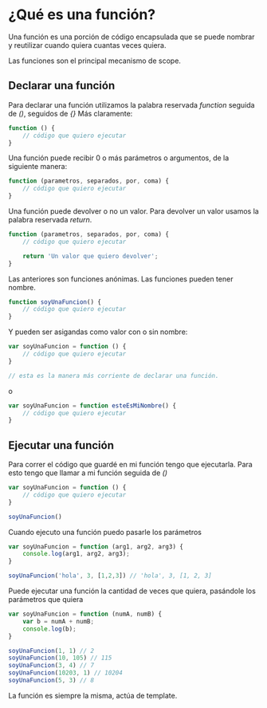 # ¿Qué es una función?

Una función es una porción de código encapsulada que se puede nombrar y reutilizar cuando quiera cuantas veces quiera.

Las funciones son el principal mecanismo de scope.

## Declarar una función
Para declarar una función utilizamos la palabra reservada *function* seguida de *()*, seguidos de *{}*
Más claramente:

```js 
function () {
	// código que quiero ejecutar
}

```

Una función puede recibir 0 o más parámetros o argumentos, de la siguiente manera:

```js
function (parametros, separados, por, coma) {
	// código que quiero ejecutar
}
```

Una función puede devolver o no un valor. Para devolver un valor usamos la palabra reservada *return*.

```js
function (parametros, separados, por, coma) {
	// código que quiero ejecutar

	return 'Un valor que quiero devolver';
}
```

Las anteriores son funciones anónimas. Las funciones pueden tener nombre.

```js 
function soyUnaFuncion() {
	// código que quiero ejecutar
}

```

Y pueden ser asigandas como valor con o sin nombre:
```js 
var soyUnaFuncion = function () {
	// código que quiero ejecutar
}

// esta es la manera más corriente de declarar una función.
```
o 

```js 
var soyUnaFuncion = function esteEsMiNombre() {
	// código que quiero ejecutar
}

```

## Ejecutar una función
Para correr el código que guardé en mi función tengo que ejecutarla. Para esto tengo que llamar a mi función seguida de *()*

```js 
var soyUnaFuncion = function () {
	// código que quiero ejecutar
}

soyUnaFuncion()
```

Cuando ejecuto una función puedo pasarle los parámetros

```js 
var soyUnaFuncion = function (arg1, arg2, arg3) {
	console.log(arg1, arg2, arg3); 
}

soyUnaFuncion('hola', 3, [1,2,3]) // 'hola', 3, [1, 2, 3]

```

Puede ejecutar una función la cantidad de veces que quiera, pasándole los parámetros que quiera

```js 
var soyUnaFuncion = function (numA, numB) {
	var b = numA + numB;
	console.log(b); 
}

soyUnaFuncion(1, 1) // 2
soyUnaFuncion(10, 105) // 115
soyUnaFuncion(3, 4) // 7
soyUnaFuncion(10203, 1) // 10204
soyUnaFuncion(5, 3) // 8
```
La función es siempre la misma, actúa de template.

